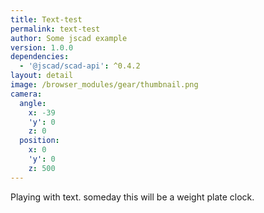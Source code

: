 ```yaml
---
title: Text-test
permalink: text-test
author: Some jscad example
version: 1.0.0
dependencies:
  - '@jscad/scad-api': ^0.4.2
layout: detail
image: /browser_modules/gear/thumbnail.png
camera:
  angle:
    x: -39
    'y': 0
    z: 0
  position:
    x: 0
    'y': 0
    z: 500
---
```

Playing with text. someday this will be a weight plate clock.
